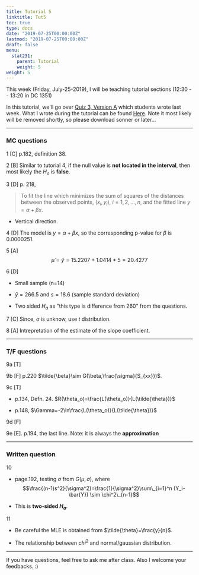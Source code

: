 ```yaml
---
title: Tutorial 5
linktitle: Tut5
toc: true
type: docs
date: "2019-07-25T00:00:00Z"
lastmod: "2019-07-25T00:00:00Z"
draft: false
menu:
  stat231:
    parent: Tutorial
    weight: 5
weight: 5
---
```

  
This week (Friday, July-25-2019), I will be teaching tutorial sections (12:30 -- 13:20 in DC 1351)

In this tutorial, we'll go over [Quiz 3, Version A](../supp/tut5_Q.pdf) which students wrote last week. What I wrote during the tutorial can be found [Here](../supp/tut5_supp.pdf). Note it most likely will be removed shortly, so please download sonner or later...

* * * 

### MC questions

1 [C] p.182, definition 38.

2 [B] Similar to tutorial 4, if the null value is **not located in the interval**, then most likely the $H_o$ is **false**.

3 [D] p. 218, 

> To fit the line which minimizes the sum of squares of the distances between the observed points, ($x_i,y_i$), $i=1,2,\dots,n$, and the fitted line $y=\alpha+\beta x$.

* Vertical direction.

4 [D] The model is $y=\alpha+\beta x$, so the corresponding p-value for $\beta$ is $0.0000251$.

5 [A] $$\hat{\mu}=\hat{y}=15.2207+1.0414*5=20.4277$$

6 [D] 

* Small sample (n=14)

* $\bar{y}=266.5$ and $s=18.6$ (sample standard deviation)

* Two sided $H_a$ as "this type is difference from 260" from the questions.

7 [C] Since, $\sigma$ is unknow, use $t$ distribution.

8 [A] Intrepretation of the estimate of the slope coefficient.

* * * 

### T/F questions

9a [T]

9b [F] p.220 $\tilde{\beta}\sim G(\beta,\frac{\sigma}{S_{xx}})$.

9c [T]

* p.134, Defn. 24. $R(\theta_o)=\frac{L(\theta_o)}{L(\tilde{\theta})}$

* p.148, $\Gamma=-2\ln\frac{L(\theta_o)}{L(\tilde{\theta})}$

9d [F]

9e [E]. p.194, the last line. Note: it is always the **approximation**

* * *

### Written question

10

* page.192, testing $\sigma$ from $G(\mu, \sigma)$, where
$$\frac{(n-1)s^2}{\sigma^2}=\frac{1}{\sigma^2}\sum\_{i=1}^n (Y_i-\bar{Y}) \sim \chi^2\_{n-1}$$

* This is **two-sided $H_a$**.

11

* Be careful the MLE is obtained from $\tilde{\theta}=\frac{y}{n}$.

* The relationship between $chi^2$ and normal/gaussian distribution.

* * * 

If you have questions, feel free to ask me after class. Also I welcome your feedbacks. :)